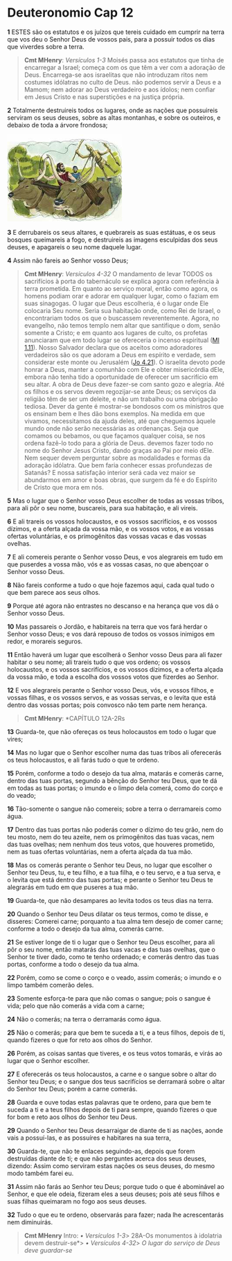 # Deuteronomio Cap 12

**1** 	ESTES são os estatutos e os juízos que tereis cuidado em cumprir na terra que vos deu o Senhor Deus de vossos pais, para a possuir todos os dias que viverdes sobre a terra.

> **Cmt MHenry**: *Versículos 1-3* Moisés passa aos estatutos que tinha de encarregar a Israel; começa com os que têm a ver com a adoração de Deus. Encarrega-se aos israelitas que não introduzam ritos nem costumes idólatras no culto de Deus. não podemos servir a Deus e a Mamom; nem adorar ao Deus verdadeiro e aos ídolos; nem confiar em Jesus Cristo e nas superstições e na justiça própria.

**2** 	Totalmente destruireis todos os lugares, onde as nações que possuireis serviram os seus deuses, sobre as altas montanhas, e sobre os outeiros, e debaixo de toda a árvore frondosa;

![](../Images/SweetPublishing/4-33-1.jpg) 

**3** 	E derrubareis os seus altares, e quebrareis as suas estátuas, e os seus bosques queimareis a fogo, e destruireis as imagens esculpidas dos seus deuses, e apagareis o seu nome daquele lugar.

**4** 	Assim não fareis ao Senhor vosso Deus;

> **Cmt MHenry**: *Versículos 4-32* O mandamento de levar TODOS os sacrifícios à porta do tabernáculo se explica agora com referência à terra prometida. Em quanto ao serviço moral, então como agora, os homens podiam orar e adorar em qualquer lugar, como o faziam em suas sinagogas. O lugar que Deus escolheria, é o lugar onde Ele colocaria Seu nome. Seria sua habitação onde, como Rei de Israel, o encontrariam todos os que o buscassem reverentemente. Agora, no evangelho, não temos templo nem altar que santifique o dom, senão somente a Cristo; e em quanto aos lugares de culto, os profetas anunciaram que em todo lugar se ofereceria o incenso espiritual ([Ml 1.11](../39A-Ml/01.md#11)). Nosso Salvador declara que os aceitos como adoradores verdadeiros são os que adoram a Deus em espírito e verdade, sem considerar este monte ou Jerusalém ([Jo 4.21](../43N-Joa/04.md#21)). O israelita devoto pode honrar a Deus, manter a comunhão com Ele e obter misericórdia dEle, embora não tenha tido a oportunidade de oferecer um sacrifício em seu altar. A obra de Deus deve fazer-se com santo gozo e alegria. Até os filhos e os servos devem regozijar-se ante Deus; os serviços da religião têm de ser um deleite, e não um trabalho ou uma obrigação tediosa. Dever da gente é mostrar-se bondosos com os ministros que os ensinam bem e lhes dão bons exemplos. Na medida em que vivamos, necessitamos da ajuda deles, até que cheguemos àquele mundo onde não serão necessárias as ordenanças. Seja que comamos ou bebamos, ou que façamos qualquer coisa, se nos ordena fazê-lo todo para a glória de Deus. devemos fazer todo no nome do Senhor Jesus Cristo, dando graças ao Pai por meio dEle. Nem sequer devem perguntar sobre as modalidades e formas da adoração idólatra. Que bem faria conhecer essas profundezas de Satanás? E nossa satisfação interior será cada vez maior se abundarmos em amor e boas obras, que surgem da fé e do Espírito de Cristo que mora em nós.

**5** 	Mas o lugar que o Senhor vosso Deus escolher de todas as vossas tribos, para ali pôr o seu nome, buscareis, para sua habitação, e ali vireis.

**6** 	E ali trareis os vossos holocaustos, e os vossos sacrifícios, e os vossos dízimos, e a oferta alçada da vossa mão, e os vossos votos, e as vossas ofertas voluntárias, e os primogênitos das vossas vacas e das vossas ovelhas.

**7** 	E ali comereis perante o Senhor vosso Deus, e vos alegrareis em tudo em que puserdes a vossa mão, vós e as vossas casas, no que abençoar o Senhor vosso Deus.

**8** 	Não fareis conforme a tudo o que hoje fazemos aqui, cada qual tudo o que bem parece aos seus olhos.

**9** 	Porque até agora não entrastes no descanso e na herança que vos dá o Senhor vosso Deus.

**10** 	Mas passareis o Jordão, e habitareis na terra que vos fará herdar o Senhor vosso Deus; e vos dará repouso de todos os vossos inimigos em redor, e morareis seguros.

**11** 	Então haverá um lugar que escolherá o Senhor vosso Deus para ali fazer habitar o seu nome; ali trareis tudo o que vos ordeno; os vossos holocaustos, e os vossos sacrifícios, e os vossos dízimos, e a oferta alçada da vossa mão, e toda a escolha dos vossos votos que fizerdes ao Senhor.

**12** 	E vos alegrareis perante o Senhor vosso Deus, vós, e vossos filhos, e vossas filhas, e os vossos servos, e as vossas servas, e o levita que está dentro das vossas portas; pois convosco não tem parte nem herança.

> **Cmt MHenry**: *CAPÍTULO 12A-2Rs

**13** 	Guarda-te, que não ofereças os teus holocaustos em todo o lugar que vires;

**14** 	Mas no lugar que o Senhor escolher numa das tuas tribos ali oferecerás os teus holocaustos, e ali farás tudo o que te ordeno.

**15** 	Porém, conforme a todo o desejo da tua alma, matarás e comerás carne, dentro das tuas portas, segundo a bênção do Senhor teu Deus, que te dá em todas as tuas portas; o imundo e o limpo dela comerá, como do corço e do veado;

**16** 	Tão-somente o sangue não comereis; sobre a terra o derramareis como água.

**17** 	Dentro das tuas portas não poderás comer o dízimo do teu grão, nem do teu mosto, nem do teu azeite, nem os primogênitos das tuas vacas, nem das tuas ovelhas; nem nenhum dos teus votos, que houveres prometido, nem as tuas ofertas voluntárias, nem a oferta alçada da tua mão.

**18** 	Mas os comerás perante o Senhor teu Deus, no lugar que escolher o Senhor teu Deus, tu, e teu filho, e a tua filha, e o teu servo, e a tua serva, e o levita que está dentro das tuas portas; e perante o Senhor teu Deus te alegrarás em tudo em que puseres a tua mão.

**19** 	Guarda-te, que não desampares ao levita todos os teus dias na terra.

**20** 	Quando o Senhor teu Deus dilatar os teus termos, como te disse, e disseres: Comerei carne; porquanto a tua alma tem desejo de comer carne; conforme a todo o desejo da tua alma, comerás carne.

**21** 	Se estiver longe de ti o lugar que o Senhor teu Deus escolher, para ali pôr o seu nome, então matarás das tuas vacas e das tuas ovelhas, que o Senhor te tiver dado, como te tenho ordenado; e comerás dentro das tuas portas, conforme a todo o desejo da tua alma.

**22** 	Porém, como se come o corço e o veado, assim comerás; o imundo e o limpo também comerão deles.

**23** 	Somente esforça-te para que não comas o sangue; pois o sangue é vida; pelo que não comerás a vida com a carne;

**24** 	Não o comerás; na terra o derramarás como água.

**25** 	Não o comerás; para que bem te suceda a ti, e a teus filhos, depois de ti, quando fizeres o que for reto aos olhos do Senhor.

**26** 	Porém, as coisas santas que tiveres, e os teus votos tomarás, e virás ao lugar que o Senhor escolher.

**27** 	E oferecerás os teus holocaustos, a carne e o sangue sobre o altar do Senhor teu Deus; e o sangue dos teus sacrifícios se derramará sobre o altar do Senhor teu Deus; porém a carne comerás.

**28** 	Guarda e ouve todas estas palavras que te ordeno, para que bem te suceda a ti e a teus filhos depois de ti para sempre, quando fizeres o que for bom e reto aos olhos do Senhor teu Deus.

**29** 	Quando o Senhor teu Deus desarraigar de diante de ti as nações, aonde vais a possuí-las, e as possuíres e habitares na sua terra,

**30** 	Guarda-te, que não te enlaces seguindo-as, depois que forem destruídas diante de ti; e que não perguntes acerca dos seus deuses, dizendo: Assim como serviram estas nações os seus deuses, do mesmo modo também farei eu.

**31** 	Assim não farás ao Senhor teu Deus; porque tudo o que é abominável ao Senhor, e que ele odeia, fizeram eles a seus deuses; pois até seus filhos e suas filhas queimaram no fogo aos seus deuses.

**32** 	Tudo o que eu te ordeno, observarás para fazer; nada lhe acrescentarás nem diminuirás.


> **Cmt MHenry** Intro: *• Versículos 1-3*> 28A-Os monumentos à idolatria devem destruir-se*> *• Versículos 4-32*> *O lugar do serviço de Deus deve guardar-se*